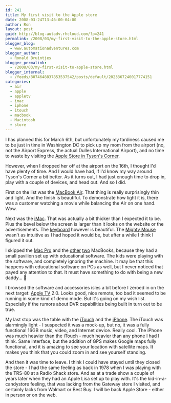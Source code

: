 ```yaml
---
id: 241
title: My first visit to the Apple store
date: 2008-03-24T13:46:00-04:00
author: Ron
layout: post
guid: http://blog-autadv.rhcloud.com/?p=241
permalink: /2008/03/my-first-visit-to-the-apple-store.html
blogger_blog:
  - www.automationadventures.com
blogger_author:
  - Ronald Bruintjes
blogger_permalink:
  - /2008/03/my-first-visit-to-apple-store.html
blogger_internal:
  - /feeds/8074648837853537542/posts/default/2023367240017774151
categories:
  - air
  - apple
  - appletv
  - imac
  - iphone
  - itouch
  - macbook
  - Macintosh
  - store
---
```

I has planned this for March 6th, but unfortunately my tardiness caused me to be just in time in Washington DC to pick up my mom from the airport (no, not the Airport Express, the actual Dulles International Airport), and no time to waste by visiting the [Apple Store in Tyson's Corner](http://www.apple.com/retail/tysons).

However, when I dropped her off at the airport on the 16th, I thought I'd have plenty of time. And I would have had, if I'd know my way around Tyson's Corner a bit better. As it turns out, I had just enough time to drop in, play with a couple of devices, and head out. And so I did.

First on the list was the [MacBook Air](http://www.apple.com/macbookair/). That thing is really surprisingly thin and light. And the finish is beautiful. To demonstrate how light it is, there was a customer watching a movie while balancing the Air on one hand. Wow.

Next was the [iMac](http://www.apple.com/imac/). That was actually a bit thicker than I expected it to be. Plus the bevel below the screen is larger than it looks on the website or the advertisements. The [keyboard](http://store.apple.com/1-800-MY-APPLE/WebObjects/AppleStore.woa/wa/RSLID?mco=3327B69E&fnode=home/shop_mac/mac_accessories/mice_keyboards&nplm=MB110LL/A) however is beautiful. The [Mighty Mouse](http://store.apple.com/1-800-MY-APPLE/WebObjects/AppleStore.woa/wa/RSLID?mco=EB8EE561&fnode=home/shop_mac/mac_accessories/mice_keyboards&nplm=MB112LL/A) wasn't as intuitive as I had hoped it would be, but after a while I think I figured it out.

I skipped the [Mac Pro](http://www.apple.com/macpro/) and the [other](http://www.apple.com/macbook/) [two](http://www.apple.com/macbookpro/) MacBooks, because they had a small pavilion set up with educational software. The kids were playing with the software, and completely ignoring the machine. It may be that this happens with educational software on PCs as well, but I never <strike>noticed that</strike> payed any attention to that. It must have something to do with being a new daddy... 🙂

I browsed the software and accessories isles a bit before I zeroed in on the next target: [Apple TV](http://www.apple.com/appletv/) 2.0. Looks good, nice remote, too bad it seemed to be running in some kind of demo mode. But it's going on my wish list. Especially if the rumors about DVR capabilities being built in turn out to be true.

My last stop was the table with the [iTouch](http://www.apple.com/ipodtouch/) and the [iPhone](http://www.apple.com/iphone/). The iTouch was alarmingly light - I suspected it was a mock-up, but no, it was a fully functional 16GB music, video, and Internet device. Really cool. The iPhone was much heavier than the iTouch - much heavier than any phone I had I think. Same interface, but the addition of GPS makes Google maps fully functional, and it is amazing to see your location with satellite maps. It makes you think that you could zoom in and see yourself standing.

And then it was time to leave. I think I could have stayed until they closed the store - I had the same feeling as back in 1978 when I was playing with the TRS-80 at a Radio Shack store. And as at a trade show a couple of years later when they had an Apple Lisa set up to play with. It's the kid-in-a-candystore feeling, that was lacking from the Gateway store I visited, and certainly lacks from Walmart or Best Buy. I will be back Apple Store - either in person or on the web.